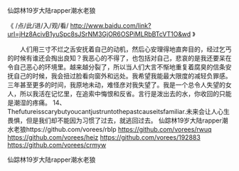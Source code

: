 
仙踪林19岁大陆rapper潮水老狼




《 /点/此/进/入/观/看/ http://www.baidu.com/link?url=jHz8AcivB1yuSpc8sJSrNM3GjOR6OSPiMLRbBTcVT1O&wd 》




　　人们用三寸不烂之舌安抚着自己的动机，然后心安理得地直奔目的，经过乞丐的时候有谁还会掏出良知？我恶心的不得了，也包括对自己，悲哀的是我还要呆在令自己恶心的环境里。越来越分裂了，所以当人们大言不惭地重复着腐臭的信条安抚自己的时候，我会扭过脸看向窗外和远处。我希望我能最大限度的减轻负罪感。三年甚至更多的时间，我原地未动，难怪彦对我失望了。我是一个总令人失望的女人，所以我活在记忆里，在追索中悔恨和反省。言行是泼出去的水，你收回的只能是潮湿的疼痛。
	14、Thefutureisscarybutyoucantjustruntothepastcauseitsfamiliar.未来会让人心生畏惧，但是我们却不能因为习惯了过去，就逃回过去。
仙踪林19岁大陆rapper潮水老狼https://github.com/vorees/rblp
https://github.com/vorees/rwuq
https://github.com/vorees/heiz
https://github.com/vorees/192883
https://github.com/vorees/crmyw





仙踪林19岁大陆rapper潮水老狼
